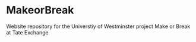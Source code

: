 # MakeorBreak
Website repository for the Universtiy of Westminster project Make or Break at Tate Exchange
